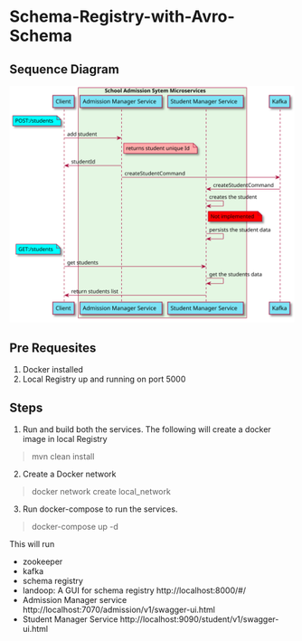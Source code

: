 # Schema-Registry-with-Avro-Schema
## Sequence Diagram
![](https://github.com/Ruthwik/Schema-Registry-with-Avro-Schema/blob/master/design/school_admission_system.svg)

## Pre Requesites
1. Docker installed
2. Local Registry up and running on port 5000

## Steps
1. Run and build both the services. The following will create a docker image in local Registry
  > mvn clean install 
2. Create a Docker network
> docker network create local_network
3. Run docker-compose to run the services.
> docker-compose up -d

   This will run
   * zookeeper
   * kafka
   * schema registry
   * landoop: A GUI for schema registry http://localhost:8000/#/
   * Admission Manager service http://localhost:7070/admission/v1/swagger-ui.html
   * Student Manager Service http://localhost:9090/student/v1/swagger-ui.html
